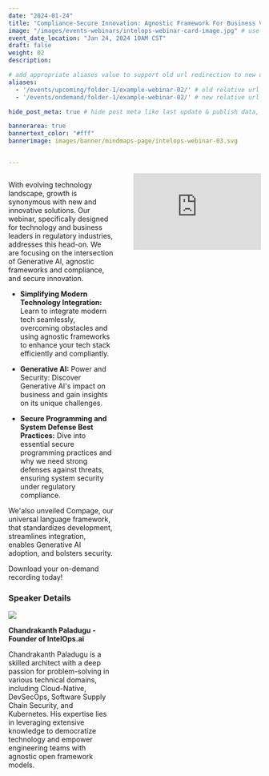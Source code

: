 ```yaml
---
date: "2024-01-24"
title: "Compliance-Secure Innovation: Agnostic Framework For Business Value"
image: "/images/events-webinars/intelops-webinar-card-image.jpg" # use 800x550 or 16:11 ratio image
event_date_location: "Jan 24, 2024 10AM CST"
draft: false
weight: 02
description: 

# add appropriate aliases value to support old url redirection to new url
aliases:  
  - '/events/upcoming/folder-1/example-webinar-02/' # old relative url
  - '/events/ondemand/folder-1/example-webinar-02/' # new relative url

hide_post_meta: true # hide post meta like last update & publish data, estimated reading time etc.

bannerarea: true
bannertext_color: "#fff"
bannerimage: images/banner/mindmaps-page/intelops-webinar-03.svg


---
```


<div style="display: flex; flex-direction: column;">

<div style="width: 100%;">

<div style="display: flex; justify-content: space-between;">
    <div style="width: 48%;">

With evolving technology landscape, growth is synonymous with new and innovative solutions. Our webinar, specifically designed for technology and business leaders in regulatory industries, addresses this head-on. We are focusing on the intersection of Generative AI, agnostic frameworks and compliance, and secure innovation. 

 

- **Simplifying Modern Technology Integration:** Learn to integrate modern tech seamlessly, overcoming obstacles and using agnostic frameworks to enhance your tech stack efficiently and compliantly. 

- **Generative AI:** Power and Security: Discover Generative AI's impact on business and gain insights on its unique challenges. 

- **Secure Programming and System Defense Best Practices:** Dive into essential secure programming practices and why we need strong defenses against threats, ensuring system security under regulatory compliance. 

We'also unveiled Compage, our universal language framework, that standardizes development, streamlines integration, enables Generative AI adoption, and bolsters security.  

Download your on-demand recording today!

### Speaker Details 

<image src="/images/avatar/chandrakanth-paladugu.jpg">

**Chandrakanth Paladugu - Founder of IntelOps.ai** 

Chandrakanth Paladugu is a skilled architect with a deep passion for problem-solving in various technical domains, including Cloud-Native, DevSecOps, Software Supply Chain Security, and Kubernetes. His expertise lies in leveraging extensive knowledge to democratize technology and empower engineering teams with agnostic open framework models.

</div>


<iframe class="clickup-embed clickup-dynamic-height" src="
https://forms.clickup.com/9006002197/f/8cctc0n-14192/3Z4SGR3MGQ478WZBOH
" onwheel="" width="50%" height="50%" style="background: transparent; border: 1px solid #ccc; float: right; margin-left: 40px;"></iframe><script async src="
https://app-cdn.clickup.com/assets/js/forms-embed/v1.js">
</script>